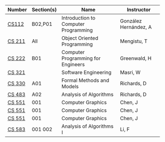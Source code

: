 | **Number** | **Section(s)** | **Name** | **Instructor** |
|------------|----------------|----------|----------------|
| [CS112](../pdf_html/Summer2022/CS_112GonzalezAB02P01.pdf) | B02,P01 | Introduction to Computer Programming | González Hernández, A |
| [CS 211](../pdf_html/Summer2022/CS_211MengistuTAll.html) | All | Object Oriented Programming | Mengistu, T |
| [CS 222](../pdf_html/Summer2022/CS_222GreenwaldHB01.pdf) | B01 | Computer Programming for Engineers | Greenwald, H |
| [CS 321](../pdf_html/Summer2022/CS_321MasriW.pdf) |  | Software Engineering | Masri, W |
| [CS 330](../pdf_html/Summer2022/CS_330RichardsDA01.html) | A01 | Formal Methods and Models | Richards, D |
| [CS 483](../pdf_html/Summer2022/CS_483RichardsDA02.html) | A02 | Analysis of Algorithms | Richards, D |
| [CS 551](../pdf_html/Summer2022/CS_551ChenJ001.pdf) | 001 | Computer Graphics | Chen, J |
| [CS 551](../pdf_html/Summer2022/CS_551ChenJ001.pdf) | 001 | Computer Graphics | Chen, J |
| [CS 551](../pdf_html/Summer2022/CS_551ChenJ001.pdf) | 001 | Computer Graphics | Chen, J |
| [CS 583](../pdf_html/Summer2022/CS_583LiF001_002.pdf) | 001 002 | Analysis of Algorithms I | Li, F |
